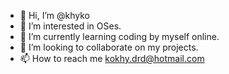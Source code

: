 - 👋 Hi, I’m @khyko
- 👀 I’m interested in OSes.
- 🌱 I’m currently learning coding by myself online.
- 💞️ I’m looking to collaborate on my projects.
- 📫 How to reach me kokhy.drd@hotmail.com

<!---
khyko/khyko is a ✨ special ✨ repository because its `README.md` (this file) appears on your GitHub profile.
You can click the Preview link to take a look at your changes.
--->
